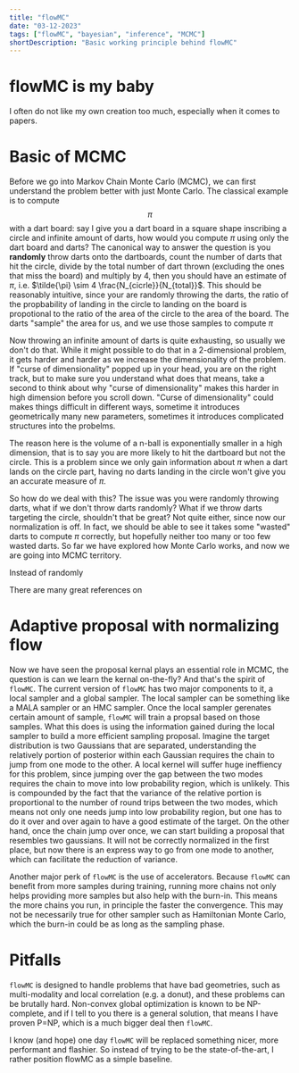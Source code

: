 ```yaml
---
title: "flowMC"
date: "03-12-2023"
tags: ["flowMC", "bayesian", "inference", "MCMC"]
shortDescription: "Basic working principle behind flowMC"
---
```


# flowMC is my baby

I often do not like my own creation too much, especially when it comes to papers. 

# Basic of MCMC

Before we go into Markov Chain Monte Carlo (MCMC), we can first understand the problem better with just Monte Carlo. The classical example is to compute $$\pi$$ with a dart board: say I give you a dart board in a square shape inscribing a circle and infinite amount of darts, how would you compute $\pi$ using only the dart board and darts? The canonical way to answer the question is you **randomly** throw darts onto the dartboards, count the number of darts that hit the circle, divide by the total number of dart thrown (excluding the ones that miss the board) and multiply by 4, then you should have an estimate of $\pi$, i.e. $\tilde{\pi} \sim 4 \frac{N_{cicrle}}{N_{total}}$. This should be reasonably intuitive, since your are randomly throwing the darts, the ratio of the propbability of landing in the circle to landing on the board is propotional to the ratio of the area of the circle to the area of the board. The darts "sample" the area for us, and we use those samples to compute $\pi$

Now throwing an infinite amount of darts is quite exhausting, so usually we don't do that. While it might possible to do that in a 2-dimensional problem, it gets harder and harder as we increase the dimensionality of the problem. If "curse of dimensionality" popped up in your head, you are on the right track, but to make sure you understand what does that means, take a second to think about why "curse of dimensionality" makes this harder in high dimension before you scroll down. "Curse of dimensionality" could makes things difficult in different ways, sometime it introduces geometrically many new parameters, sometimes it introduces complicated structures into the probelms.

The reason here is the volume of a n-ball is exponentially smaller in a high dimension, that is to say you are more likely to hit the dartboard but not the circle. This is a problem since we only gain information about $\pi$ when a dart lands on the circle part, having no darts landing in the circle won't give you an accurate measure of $\pi$.

So how do we deal with this? The issue was you were randomly throwing darts, what if we don't throw darts randomly? What if we throw darts targeting the circle, shouldn't that be great? Not quite either, since now our normalization is off. In fact, we should be able to see it takes some "wasted" darts to compute $\pi$ correctly, but hopefully neither too many or too few wasted darts. So far we have explored how Monte Carlo works, and now we are going into MCMC territory.

Instead of randomly

There are many great references on 

# Adaptive proposal with normalizing flow

Now we have seen the proposal kernal plays an essential role in MCMC, the question is can we learn the kernal on-the-fly? And that's the spirit of `flowMC`. The current version of  `flowMC` has two major components to it, a local sampler and a global sampler. The local sampler can be something like a MALA sampler or an HMC sampler. Once the local sampler gerenates certain amount of sample, `flowMC` will train a propsal based on those samples. What this does is using the information gained during the local sampler to build a more efficient sampling proposal. Imagine the target distribution is two Gaussians that are separated, understanding the relatively portion of posterior within each Gaussian requires the chain to jump from one mode to the other. A local kernel will suffer huge ineffiency for this problem, since jumping over the gap between the two modes requires the chain to move into low probability region, which is unlikely. This is compounded by the fact that the variance of the relative portion is proportional to the number of round trips between the two modes, which means not only one needs jump into low probability region, but one has to do it over and over again to have a good estimate of the target. On the other hand, once the chain jump over once, we can start building a proposal that resembles two gaussians. It will not be correctly normalized in the first place, but now there is an express way to go from one mode to another, which can facilitate the reduction of variance.

Another major perk of `flowMC` is the use of accelerators. Because `flowMC` can benefit from more samples during training, running more chains not only helps providing more samples but also help with the burn-in. This means the more chains you run, in principle the faster the convergence. This may not be necessarily true for other sampler such as Hamiltonian Monte Carlo, which the burn-in could be as long as the sampling phase. 

# Pitfalls

`flowMC` is designed to handle problems that have bad geometries, such as multi-modality and local correlation (e.g. a donut), and these problems can be brutally hard. Non-convex global optimization is known to be NP-complete, and if I tell to you there is a general solution, that means I have proven P=NP, which is a much bigger deal then `flowMC`. 

I know (and hope) one day `flowMC` will be replaced something nicer, more performant and flashier. So instead of trying to be the state-of-the-art, I rather position flowMC as a simple baseline.